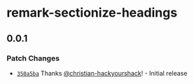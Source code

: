 # remark-sectionize-headings

## 0.0.1

### Patch Changes

- [`350a5ba`](https://github.com/christian-hackyourshack/npm/commit/350a5bac03c29467955a90ce055bb4219852dfe5) Thanks [@christian-hackyourshack](https://github.com/christian-hackyourshack)! - Initial release
